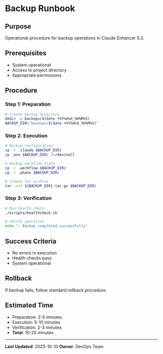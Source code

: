 # Backup Runbook

## Purpose
Operational procedure for backup operations in Claude Enhancer 5.3.

## Prerequisites
- System operational
- Access to project directory
- Appropriate permissions

## Procedure

### Step 1: Preparation

```bash
# Create backup directory
mkdir -p backups/$(date +%Y%m%d_%H%M%S)
BACKUP_DIR="backups/$(date +%Y%m%d_%H%M%S)"
```

### Step 2: Execution

```bash
# Backup configuration
cp -r .claude $BACKUP_DIR/
cp .env $BACKUP_DIR/ 2>/dev/null

# Backup workflow state
cp -r .workflow $BACKUP_DIR/
cp -r .phase $BACKUP_DIR/

# Create tar archive
tar -czf ${BACKUP_DIR}.tar.gz $BACKUP_DIR/
```

### Step 3: Verification
```bash
# Run health check
./scripts/healthcheck.sh

# Verify operation
echo "✓ Backup completed successfully"
```

## Success Criteria
- No errors in execution
- Health checks pass
- System operational

## Rollback
If backup fails, follow standard rollback procedure.

## Estimated Time
- Preparation: 2-5 minutes
- Execution: 5-10 minutes
- Verification: 2-3 minutes
- **Total**: 10-20 minutes

---
**Last Updated**: 2025-10-10
**Owner**: DevOps Team
